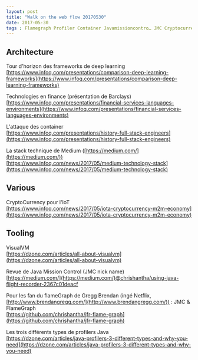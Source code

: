 ```yaml
---
layout: post
title: "Walk on the web flow 20170530"
date: 2017-05-30
tags : Flamegraph Profiler Container Javamissioncontro… JMC Cryptocurrency Barclays Deeplearning Java Webflowwalk
---
```


## Architecture

Tour d'horizon des frameworks de deep learning   
[https://www.infoq.com/presentations/comparison-deep-learning-frameworks](https://www.infoq.com/presentations/comparison-deep-learning-frameworks)

Technologies en finance (présentation de Barclays)   
[https://www.infoq.com/presentations/financial-services-languages-environments](https://www.infoq.com/presentations/financial-services-languages-environments)

L'attaque des container   
[https://www.infoq.com/presentations/history-full-stack-engineers](https://www.infoq.com/presentations/history-full-stack-engineers)

La stack technique de Medium ([https://medium.com/](https://medium.com/))   
[https://www.infoq.com/news/2017/05/medium-technology-stack](https://www.infoq.com/news/2017/05/medium-technology-stack)

## Various

CryptoCurrency pour l'IoT   
[https://www.infoq.com/news/2017/05/iota-cryptocurrency-m2m-economy](https://www.infoq.com/news/2017/05/iota-cryptocurrency-m2m-economy)

## Tooling

VisualVM   
[https://dzone.com/articles/all-about-visualvm](https://dzone.com/articles/all-about-visualvm)

Revue de Java Mission Control (JMC nick name)   
[https://medium.com/](https://medium.com/)@chrishantha/using-java-flight-recorder-2367c01deacf

Pour les fan du flameGraph de Gregg Brendan (ingé Netflix, [http://www.brendangregg.com/](http://www.brendangregg.com/)) : JMC & FlameGraph   
[https://github.com/chrishantha/jfr-flame-graph](https://github.com/chrishantha/jfr-flame-graph)

Les trois différents types de profilers Java   
[https://dzone.com/articles/java-profilers-3-different-types-and-why-you-need](https://dzone.com/articles/java-profilers-3-different-types-and-why-you-need)
